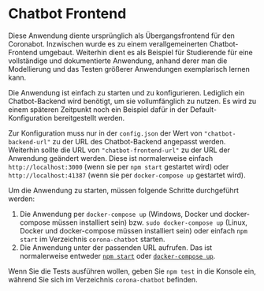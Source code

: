 # Chatbot Frontend

Diese Anwendung diente ursprünglich als Übergangsfrontend für den Coronabot. Inzwischen wurde es zu einem verallgemeinerten Chatbot-Frontend umgebaut. Weiterhin dient es als Beispiel für Studierende für eine vollständige und dokumentierte Anwendung, anhand derer man die Modellierung und das Testen größerer Anwendungen exemplarisch lernen kann.

Die Anwendung ist einfach zu starten und zu konfigurieren. Lediglich ein Chatbot-Backend wird benötigt, um sie vollumfänglich zu nutzen. Es wird zu einem späteren Zeitpunkt noch ein Beispiel dafür in der Default-Konfiguration bereitgestellt werden.

Zur Konfiguration muss nur in der `config.json` der Wert von `"chatbot-backend-url"` zu der URL des Chatbot-Backend angepasst werden. Weiterhin sollte die URL von `"chatbot-frontend-url"` zu der URL der Anwendung geändert werden. Diese ist normalerweise einfach `http://localhost:3000` (wenn sie per `npm start` gestartet wird) oder `http://localhost:41387` (wenn sie per `docker-compose up` gestartet wird).

Um die Anwendung zu starten, müssen folgende Schritte durchgeführt werden:

1. Die Anwendung per `docker-compose up` (Windows, Docker und docker-compose müssen installiert sein) bzw. `sudo docker-compose up` (Linux, Docker und docker-compose müssen installiert sein) oder einfach `npm start` im Verzeichnis `corona-chatbot` starten.
2. Die Anwendung unter der passenden URL aufrufen. Das ist normalerweise entweder [`npm start`](http://localhost:3000) oder [`docker-compose up`](http://localhost:41387).

Wenn Sie die Tests ausführen wollen, geben Sie `npm test` in die Konsole ein, während Sie sich im Verzeichnis `corona-chatbot` befinden.
